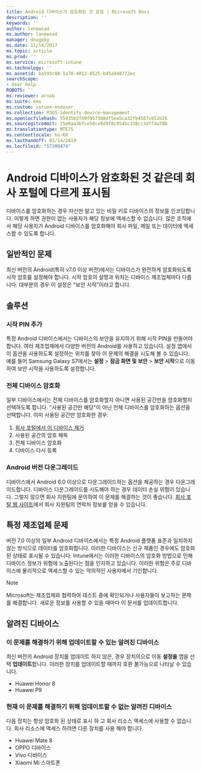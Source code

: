 ```yaml
---
title: Android 디바이스가 암호화된 것 같음 | Microsoft Docs
description: ''
keywords: ''
author: lenewsad
ms.author: lanewsad
manager: dougeby
ms.date: 11/14/2017
ms.topic: article
ms.prod: ''
ms.service: microsoft-intune
ms.technology: ''
ms.assetid: ba593c08-1a78-4013-8525-b45a948772ec
searchScope:
- User help
ROBOTS: ''
ms.reviewer: arnab
ms.suite: ems
ms.custom: intune-enduser
ms.collection: M365-identity-device-management
ms.openlocfilehash: 55935b2f69f9573d8df5ea5ca32fb4587c652b26
ms.sourcegitcommit: 25e6aa3bfce58ce8d9f8c054bc338cc3dff4a78b
ms.translationtype: MTE75
ms.contentlocale: ko-KR
ms.lasthandoff: 03/14/2019
ms.locfileid: "57389474"
---
```

# <a name="your-android-device-seems-to-be-encrypted-but-company-portal-says-otherwise"></a>Android 디바이스가 암호화된 것 같은데 회사 포털에 다르게 표시됨

디바이스를 암호화하는 경우 자신만 알고 있는 비밀 키로 디바이스의 정보를 인코딩합니다. 이렇게 하면 권한이 없는 사용자가 해당 정보에 액세스할 수 없습니다. 많은 조직에서 해당 사용자가 Android 디바이스를 암호화해야 회사 파일, 메일 또는 데이터에 액세스할 수 있도록 합니다.

## <a name="common-issues"></a>일반적인 문제

최신 버전의 Android(특히 v7.0 이상 버전)에서는 디바이스가 완전하게 암호화되도록 시작 암호를 설정해야 합니다. 시작 암호의 설명과 위치는 디바이스 제조업체마다 다릅니다. 대부분의 경우 이 설정은 "보안 시작"이라고 합니다. 

## <a name="solutions"></a>솔루션

### <a name="add-a-startup-pin"></a>시작 PIN 추가

특정 Android 디바이스에서는 디바이스의 보안을 유지하기 위해 시작 PIN을 만들어야 합니다. 여러 제조업체에서 다양한 버전의 Android를 사용하고 있습니다. 설정 앱에서 이 옵션을 사용하도록 설정하는 위치를 찾아 이 문제의 해결을 시도해 볼 수 있습니다. 예를 들어 Samsung Galaxy S7에서는 **설정** > **잠금 화면 및 보안** > **보안 시작**으로 이동하여 보안 시작을 사용하도록 설정합니다.  

### <a name="encrypt-the-entire-device"></a>전체 디바이스 암호화

일부 디바이스에서는 전체 디바이스를 암호화할지 아니면 사용된 공간만을 암호화할지 선택하도록 합니다. "사용된 공간만 해당"이 아닌 전체 디바이스를 암호화하는 옵션을 선택합니다. 이미 사용된 공간만 암호화한 경우:

1. [회사 포털에서 이 디바이스 제거](unenroll-your-device-from-intune-android.md)
2. 사용된 공간의 암호 해독
3. 전체 디바이스 암호화
4. 디바이스 다시 등록

### <a name="downgrade-your-version-of-android"></a>Android 버전 다운그레이드

디바이스에서 Android 6.0 이상으로 다운그레이드하는 옵션을 제공하는 경우 다운그레이드합니다. 디바이스 다운그레이드를 시도해야 하는 경우 데이터 손실 위험이 있습니다. 그렇지 않으면 회사 지원팀에 문의하여 이 문제를 해결하는 것이 좋습니다. [회사 포털 웹 사이트](https://go.microsoft.com/fwlink/?linkid=2010980)에서 회사 지원팀의 연락처 정보를 얻을 수 있습니다.

## <a name="specific-manufacturer-issues"></a>특정 제조업체 문제

버전 7.0 이상의 일부 Android 디바이스에서는 특정 Android 플랫폼 표준과 일치하지 않는 방식으로 데이터를 암호화합니다. 이러한 디바이스는 신규 제품인 경우에도 암호화된 상태로 표시될 수 있습니다. Intune에서는 이러한 디바이스의 암호화 방법으로 인해 디바이스 정보가 위험에 노출된다는 점을 인지하고 있습니다. 이러한 위험은 주로 디바이스에 물리적으로 액세스할 수 있는 악의적인 사용자에서 기인합니다.

> [!Note]
> Microsoft는 제조업체와 협력하여 테스트 중에 확인되거나 사용자들이 보고하는 문제를 해결합니다. 새로운 정보를 사용할 수 있을 때마다 이 문서를 업데이트합니다. 

## <a name="known-devices"></a>알려진 디바이스

### <a name="known-devices-that-can-be-updated-to-fix-this-issue"></a>이 문제를 해결하기 위해 업데이트할 수 있는 알려진 디바이스

최신 버전의 Android 장치를 업데이트 하지 않은, 경우 장치의으로 이동 **설정을** 앱을 선택 **업데이트**합니다. 이러한 장치를 업데이트할 때까지 호환 불가능으로 나타날 수 있습니다.  

- Huawei Honor 8
- Huawei P9

### <a name="known-devices-that-currently-cannot-be-updated-to-fix-this-issue"></a>현재 이 문제를 해결하기 위해 업데이트할 수 없는 알려진 디바이스
다음 장치는 항상 암호화 된 상태로 표시 하 고 회사 리소스 액세스에 사용할 수 없습니다. 회사 리소스에 액세스 하려면 다른 장치를 사용 해야 합니다.  

- Huawei Mate 8
- OPPO 디바이스
- Vivo 디바이스
- Xiaomi Mi 스마트폰
